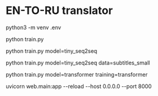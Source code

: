 
# EN-TO-RU translator 

python3 -m venv .env


python train.py

python train.py model=tiny_seq2seq

python train.py model=tiny_seq2seq data=subtitles_small

python train.py model=transformer training=transformer

uvicorn web.main:app --reload --host 0.0.0.0 --port 8000
